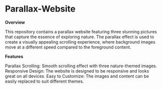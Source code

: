 # Parallax-Website

__Overview__

This repository contains a parallax website featuring three stunning pictures that capture the essence of exploring nature. The parallax effect is used to create a visually appealing scrolling experience, where background images move at a different speed compared to the foreground content.

__Features__

Parallax Scrolling: Smooth scrolling effect with three nature-themed images.
Responsive Design: The website is designed to be responsive and looks great on all devices.
Easy to Customize: The images and content can be easily replaced to suit different themes.
